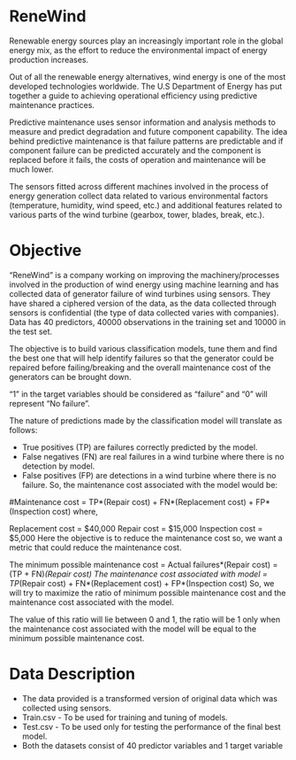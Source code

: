 # ReneWind

Renewable energy sources play an increasingly important role in the global energy mix, as the effort to reduce the environmental impact of energy production increases.

Out of all the renewable energy alternatives, wind energy is one of the most developed technologies worldwide. The U.S Department of Energy has put together a guide to achieving operational efficiency using predictive maintenance practices.

Predictive maintenance uses sensor information and analysis methods to measure and predict degradation and future component capability. The idea behind predictive maintenance is that failure patterns are predictable and if component failure can be predicted accurately and the component is replaced before it fails, the costs of operation and maintenance will be much lower.

The sensors fitted across different machines involved in the process of energy generation collect data related to various environmental factors (temperature, humidity, wind speed, etc.) and additional features related to various parts of the wind turbine (gearbox, tower, blades, break, etc.).


# Objective

“ReneWind” is a company working on improving the machinery/processes involved in the production of wind energy using machine learning and has collected data of generator failure of wind turbines using sensors. They have shared a ciphered version of the data, as the data collected through sensors is confidential (the type of data collected varies with companies). Data has 40 predictors, 40000 observations in the training set and 10000 in the test set.

The objective is to build various classification models, tune them and find the best one that will help identify failures so that the generator could be repaired before failing/breaking and the overall maintenance cost of the generators can be brought down.

“1” in the target variables should be considered as “failure” and “0” will represent “No failure”.

The nature of predictions made by the classification model will translate as follows:

  * True positives (TP) are failures correctly predicted by the model.
  * False negatives (FN) are real failures in a wind turbine where there is no detection by model.
  * False positives (FP) are detections in a wind turbine where there is no failure.
So, the maintenance cost associated with the model would be:

#Maintenance cost = TP*(Repair cost) + FN*(Replacement cost) + FP*(Inspection cost) where,


Replacement cost = $40,000
Repair cost = $15,000
Inspection cost = $5,000
Here the objective is to reduce the maintenance cost so, we want a metric that could reduce the maintenance cost.

The minimum possible maintenance cost = Actual failures*(Repair cost) = (TP + FN)*(Repair cost)
The maintenance cost associated with model = TP*(Repair cost) + FN*(Replacement cost) + FP*(Inspection cost)
So, we will try to maximize the ratio of minimum possible maintenance cost and the maintenance cost associated with the model.

The value of this ratio will lie between 0 and 1, the ratio will be 1 only when the maintenance cost associated with the model will be equal to the minimum possible maintenance cost.

# Data Description

* The data provided is a transformed version of original data which was collected using sensors.
* Train.csv - To be used for training and tuning of models.
* Test.csv - To be used only for testing the performance of the final best model.
* Both the datasets consist of 40 predictor variables and 1 target variable
